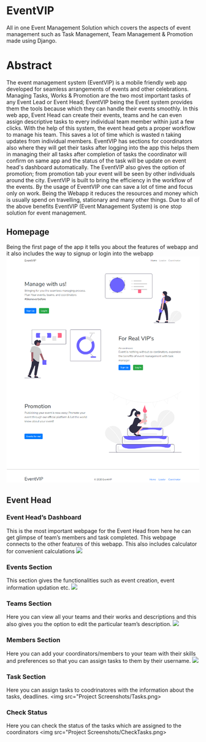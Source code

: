 # EventVIP

All in one Event Management Solution which covers the aspects of event management such as Task Management, Team Management & Promotion made using Django.

# Abstract

The event management system (EventVIP) is a mobile friendly web app developed for seamless arrangements of events and other celebrations. Managing Tasks, Works & Promotion are the two most important tasks of any Event Lead or Event Head; EventVIP being the Event system provides them the tools because which they can handle their events smoothly. In this web app, Event Head can create their events, teams and he can even assign descriptive tasks to every individual team member within just a few clicks.
With the help of this system, the event head gets a proper workflow to manage his team. This saves a lot of time which is wasted n taking updates from individual members. EventVIP has sections for coordinators also where they will get their tasks after logging into the app this helps them in managing their all tasks after completion of tasks the coordinator will confirm on same app and the status of the task will be update on event head's dashboard automatically. The EventVIP also gives the option of promotion; from promotion tab your event will be seen by other individuals around the city.
EventVIP is built to bring the efficiency in the workflow of the events. By the usage of EventVIP one can save a lot of time and focus only on work. Being the Webapp it reduces the resources and money which is usually spend on travelling, stationary and many other things. Due to all of the above benefits EventVIP (Event Management System) is one stop solution for event management.

## Homepage

Being the first page of the app it tells you about the features of webapp and it also includes the way to signup or login into the webapp
<img src="Project Screenshots/Home.png">

## Event Head

### Event Head’s Dashboard

This is the most important webpage for the Event Head from here he can get glimpse of team’s members and task completed. This webpage connects to the other features of this webapp. This also includes calculator for convenient calculations
<img src="Project Screenshots/Dashboard-Leader.png">

### Events Section

This section gives the functionalities such as event creation, event information updation etc.
<img src="Project Screenshots/Creating Events.png">

### Teams Section

Here you can view all your teams and their works and descriptions and this also gives you the option to edit the particular team’s description.
<img src="Project Screenshots/MyTeams.png">

### Members Section

Here you can add your coordinators/members to your team with their skills and preferences so that you can assign tasks to them by their username.
<img src="Project Screenshots/Members.png">

### Task Section

Here you can assign tasks to coodrinatores with the information about the tasks, deadlines.
<img src="Project Screenshots/Tasks.png>

### Check Status

Here you can check the status of the tasks which are assigned to the coordinators
<img src="Project Screenshots/CheckTasks.png>
